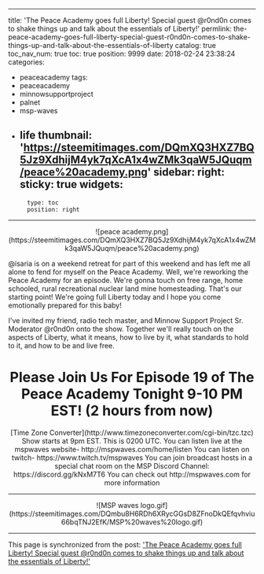 
---
title: 'The Peace Academy goes full Liberty!  Special guest @r0nd0n comes to shake things up and talk about the essentials of Liberty!'
permlink: the-peace-academy-goes-full-liberty-special-guest-r0nd0n-comes-to-shake-things-up-and-talk-about-the-essentials-of-liberty
catalog: true
toc_nav_num: true
toc: true
position: 9999
date: 2018-02-24 23:38:24
categories:
- peaceacademy
tags:
- peaceacademy
- minnowsupportproject
- palnet
- msp-waves
- life
thumbnail: 'https://steemitimages.com/DQmXQ3HXZ7BQ5Jz9XdhijM4yk7qXcA1x4wZMk3qaW5JQuqm/peace%20academy.png'
sidebar:
    right:
        sticky: true
widgets:
    -
        type: toc
        position: right
---


<center> ![peace academy.png](https://steemitimages.com/DQmXQ3HXZ7BQ5Jz9XdhijM4yk7qXcA1x4wZMk3qaW5JQuqm/peace%20academy.png) </center>

@isaria is on a weekend retreat for part of this weekend and has left me all alone to fend for myself on the Peace Academy.  Well, we're reworking the Peace Academy for an episode.  We're gonna touch on free range, home schooled, rural recreational nuclear land mine homesteading.  That's our starting point!  We're going full Liberty today and I hope you come emotionally prepared for this baby!  

I've invited my friend, radio tech master, and Minnow Support Project Sr. Moderator @r0nd0n onto the show.  Together we'll really touch on the aspects of Liberty, what it means, how to live by it, what standards to hold to it, and how to be and live free.

# <center> Please Join Us For Episode 19 of The Peace Academy Tonight 9-10 PM EST! (2 hours from now) </center>
<center> [Time Zone Converter](http://www.timezoneconverter.com/cgi-bin/tzc.tzc) </center>

<center> Show starts at 9pm EST.  This is 0200 UTC.  
You can listen live at the mspwaves website- http://mspwaves.com/home/listen
You can listen on twitch- https://www.twitch.tv/mspwaves
You can join broadcast hosts in a special chat room on the MSP Discord Channel: https://discord.gg/kNxM7T6
You can check out http://mspwaves.com for more information </center>


---

<center> ![MSP waves logo.gif](https://steemitimages.com/DQmbu8H6RDh6XRycGGsD8ZFnoDkQEfqvhviu66bqTNJ2EfK/MSP%20waves%20logo.gif)
</center>

- - -

This page is synchronized from the post: ['The Peace Academy goes full Liberty!  Special guest @r0nd0n comes to shake things up and talk about the essentials of Liberty!'](https://steemit.com/@aggroed/the-peace-academy-goes-full-liberty-special-guest-r0nd0n-comes-to-shake-things-up-and-talk-about-the-essentials-of-liberty)

